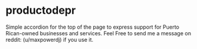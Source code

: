 # productodepr
Simple accordion for the top of the page to express support for Puerto Rican-owned businesses and services.
Feel Free to send me a message on reddit: (u/maxpowerdj) if you use it.
